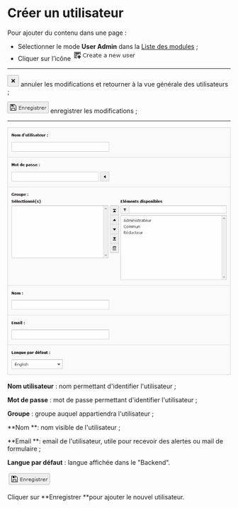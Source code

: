 # Créer un utilisateur

Pour ajouter du contenu dans une page :

* Sélectionner le mode **User Admin** dans la [Liste des modules](/présentation-de-typo3/se-reperer-dans-le-backend.md) ;
* Cliquer sur l’icône ![](/assets/add_user_btn.png)

---

![](/assets/btn_page_cancel.png.png) annuler les modifications et retourner à la vue générale des utilisateurs ;

![](/assets/btn_page_save.png) enregistrer les modifications ;

---

![](/assets/add_user_detail.png)

**Nom utilisateur** : nom permettant d'identifier l'utilisateur ;

**Mot de passe** : mot de passe permettant d'identifier l'utilisateur ;

**Groupe** : groupe auquel appartiendra l'utilisateur ;

**Nom **: nom visible de l'utilisateur ;

**Email **: email de l'utilisateur, utile pour recevoir des alertes ou mail de formulaire ;

**Langue par défaut** : langue affichée dans le "Backend".

![](/assets/save.png)

Cliquer sur **Enregistrer **pour ajouter le nouvel utilisateur.

